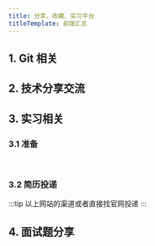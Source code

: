 ```yaml
---
title: 分享、收藏、实习平台
titleTemplate: 前端汇总
---
```


<script setup lang="ts">
import WebsiteBox from '/components/WebsiteBox/index.vue';
import Table from '/components/Table/index.vue';
import { website1, website2, website3, website4 } from './data/website';
import {table1} from './data/table';

</script>

## 1. Git 相关

<WebsiteBox :data="website1"/>

## 2. 技术分享交流

<WebsiteBox :data="website2"/>

## 3. 实习相关

### 3.1 准备

<br/>
<WebsiteBox :data="website3"/>

### 3.2 简历投递

:::tip 以上网站的渠道或者直接找官网投递
:::

## 4. 面试题分享

<WebsiteBox :data="website4"/>

<Table :data="table1"/>
